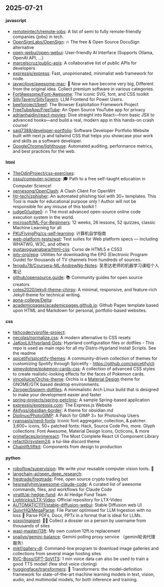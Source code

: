 ## 2025-07-21

#### javascript
* [remoteintech/remote-jobs](https://github.com/remoteintech/remote-jobs): A list of semi to fully remote-friendly companies (jobs) in tech.
* [OpenSignLabs/OpenSign](https://github.com/OpenSignLabs/OpenSign): 🔥 The free & Open Source DocuSign alternative
* [open-webui/open-webui](https://github.com/open-webui/open-webui): User-friendly AI Interface (Supports Ollama, OpenAI API, ...)
* [marcelscruz/public-apis](https://github.com/marcelscruz/public-apis): A collaborative list of public APIs for developers
* [expressjs/express](https://github.com/expressjs/express): Fast, unopinionated, minimalist web framework for node.
* [jaywcjlove/awesome-mac](https://github.com/jaywcjlove/awesome-mac):  Now we have become very big, Different from the original idea. Collect premium software in various categories.
* [FortAwesome/Font-Awesome](https://github.com/FortAwesome/Font-Awesome): The iconic SVG, font, and CSS toolkit
* [SillyTavern/SillyTavern](https://github.com/SillyTavern/SillyTavern): LLM Frontend for Power Users.
* [beefproject/beef](https://github.com/beefproject/beef): The Browser Exploitation Framework Project
* [FreeTubeApp/FreeTube](https://github.com/FreeTubeApp/FreeTube): An Open Source YouTube app for privacy
* [adrianhajdin/react-movies](https://github.com/adrianhajdin/react-movies): Dive straight into React—from basic JSX to advanced hooks—and build a real, modern app in this hands-on crash course!
* [said7388/developer-portfolio](https://github.com/said7388/developer-portfolio): Software Developer Portfolio Website built with next.js and tailwind CSS that helps you showcase your work and skills as a software developer.
* [GoogleChrome/lighthouse](https://github.com/GoogleChrome/lighthouse): Automated auditing, performance metrics, and best practices for the web.

#### html
* [TheOdinProject/css-exercises](https://github.com/TheOdinProject/css-exercises): 
* [ossu/computer-science](https://github.com/ossu/computer-science): 🎓 Path to a free self-taught education in Computer Science!
* [vernesong/OpenClash](https://github.com/vernesong/OpenClash): A Clash Client For OpenWrt
* [htr-tech/zphisher](https://github.com/htr-tech/zphisher): An automated phishing tool with 30+ templates. This Tool is made for educational purpose only ! Author will not be responsible for any misuse of this toolkit !
* [judge0/judge0](https://github.com/judge0/judge0): 🔥 The most advanced open-source online code execution system in the world.
* [microsoft/ML-For-Beginners](https://github.com/microsoft/ML-For-Beginners): 12 weeks, 26 lessons, 52 quizzes, classic Machine Learning for all
* [PKUFlyingPig/cs-self-learning](https://github.com/PKUFlyingPig/cs-self-learning): 计算机自学指南
* [web-platform-tests/wpt](https://github.com/web-platform-tests/wpt): Test suites for Web platform specs — including WHATWG, W3C, and others
* [gustavoguanabara/html-css](https://github.com/gustavoguanabara/html-css): Curso de HTML5 e CSS3
* [iptv-org/epg](https://github.com/iptv-org/epg): Utilities for downloading the EPG (Electronic Program Guide) for thousands of TV channels from hundreds of sources.
* [fengdu78/Coursera-ML-AndrewNg-Notes](https://github.com/fengdu78/Coursera-ML-AndrewNg-Notes): 吴恩达老师的机器学习课程个人笔记
* [github/opensource.guide](https://github.com/github/opensource.guide): 📚 Community guides for open source creators
* [cotes2020/jekyll-theme-chirpy](https://github.com/cotes2020/jekyll-theme-chirpy): A minimal, responsive, and feature-rich Jekyll theme for technical writing.
* [apna-college/Delta](https://github.com/apna-college/Delta): 
* [academicpages/academicpages.github.io](https://github.com/academicpages/academicpages.github.io): Github Pages template based upon HTML and Markdown for personal, portfolio-based websites.

#### css
* [hkhcoder/vprofile-project](https://github.com/hkhcoder/vprofile-project): 
* [necolas/normalize.css](https://github.com/necolas/normalize.css): A modern alternative to CSS resets
* [JaKooLit/Hyprland-Dots](https://github.com/JaKooLit/Hyprland-Dots): Hyprland configuration files or dotfiles - This repo is used as main repo for all my Distro-Hyprland Install Scripts. See the readme
* [spicetify/spicetify-themes](https://github.com/spicetify/spicetify-themes): A community-driven collection of themes for customizing Spotify through Spicetify - https://github.com/spicetify/cli
* [simeydotme/pokemon-cards-css](https://github.com/simeydotme/pokemon-cards-css): A collection of advanced CSS styles to create realistic-looking effects for the faces of Pokemon cards.
* [vinceliuice/Orchis-theme](https://github.com/vinceliuice/Orchis-theme): Orchis is a [Material Design](https://material.io) theme for GNOME/GTK based desktop environments.
* [Zproger/bspwm-dotfiles](https://github.com/Zproger/bspwm-dotfiles): A minimalistic Arch Linux build that is designed to make your development easier and faster
* [spring-projects/spring-petclinic](https://github.com/spring-projects/spring-petclinic): A sample Spring-based application
* [expressjs/expressjs.com](https://github.com/expressjs/expressjs.com): The Express.js Website
* [Akifyss/obsidian-border](https://github.com/Akifyss/obsidian-border): A theme for obsidian.md
* [Diolinux/PhotoGIMP](https://github.com/Diolinux/PhotoGIMP): A Patch for GIMP 3+ for Photoshop Users
* [ryanoasis/nerd-fonts](https://github.com/ryanoasis/nerd-fonts): Iconic font aggregator, collection, & patcher. 3,600+ icons, 50+ patched fonts: Hack, Source Code Pro, more. Glyph collections: Font Awesome, Material Design Icons, Octicons, & more
* [primefaces/primereact](https://github.com/primefaces/primereact): The Most Complete React UI Component Library
* [refact0r/system24](https://github.com/refact0r/system24): a tui-like discord theme
* [Chainlift/liftkit](https://github.com/Chainlift/liftkit): Components from design to production

#### python
* [roboflow/supervision](https://github.com/roboflow/supervision): We write your reusable computer vision tools. 💜
* [langchain-ai/open_deep_research](https://github.com/langchain-ai/open_deep_research): 
* [freqtrade/freqtrade](https://github.com/freqtrade/freqtrade): Free, open source crypto trading bot
* [hesreallyhim/awesome-claude-code](https://github.com/hesreallyhim/awesome-claude-code): A curated list of awesome commands, files, and workflows for Claude Code
* [virattt/ai-hedge-fund](https://github.com/virattt/ai-hedge-fund): An AI Hedge Fund Team
* [Lightricks/LTX-Video](https://github.com/Lightricks/LTX-Video): Official repository for LTX-Video
* [AUTOMATIC1111/stable-diffusion-webui](https://github.com/AUTOMATIC1111/stable-diffusion-webui): Stable Diffusion web UI
* [QuivrHQ/MegaParse](https://github.com/QuivrHQ/MegaParse): File Parser optimised for LLM Ingestion with no loss 🧠 Parse PDFs, Docx, PPTx in a format that is ideal for LLMs.
* [soxoj/maigret](https://github.com/soxoj/maigret): 🕵️‍♂️ Collect a dossier on a person by username from thousands of sites
* [wasi-master/13ft](https://github.com/wasi-master/13ft): My own custom 12ft.io replacement
* [snailyp/gemini-balance](https://github.com/snailyp/gemini-balance): Gemini polling proxy service （gemini轮询代理服务）
* [mikf/gallery-dl](https://github.com/mikf/gallery-dl): Command-line program to download image galleries and collections from several image hosting sites
* [RVC-Boss/GPT-SoVITS](https://github.com/RVC-Boss/GPT-SoVITS): 1 min voice data can also be used to train a good TTS model! (few shot voice cloning)
* [huggingface/transformers](https://github.com/huggingface/transformers): 🤗 Transformers: the model-definition framework for state-of-the-art machine learning models in text, vision, audio, and multimodal models, for both inference and training.
